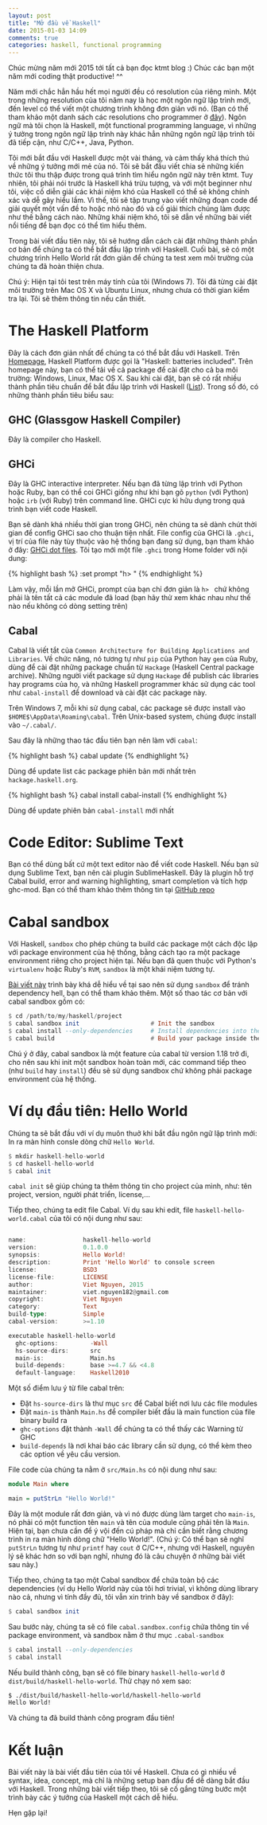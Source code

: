 ```yaml
---
layout: post
title: "Mở đầu về Haskell"
date: 2015-01-03 14:09
comments: true
categories: haskell, functional programming
---
```


Chúc mừng năm mới 2015 tới tất cả bạn đọc ktmt blog :) Chúc các bạn một năm mới coding thật productive! ^^ 

Năm mới chắc hẳn hầu hết mọi người đều có resolution của riêng mình. Một trong những resolution của tôi năm nay là học một ngôn ngữ lập trình mới, đến level có thể viết một chương trình không đơn giản với nó. (Bạn có thể tham khảo một danh sách các resolutions cho programmer ở [đây](http://matt.might.net/articles/programmers-resolutions/)). Ngôn ngữ mà tôi chọn là Haskell, một functional programming language, vì những ý tưởng trong ngôn ngữ lập trình này khác hẳn những ngôn ngữ lập trình tôi đã tiếp cận, như C/C++, Java, Python. 

Tôi mới bắt đầu với Haskell được một vài tháng, và cảm thấy khá thích thú về những ý tưởng mới mẻ của nó. Tôi sẽ bắt đầu viết chia sẻ những kiến thức tôi thu thập được trong quá trình tìm hiểu ngôn ngữ này trên ktmt. Tuy nhiên, tôi phải nói trước là Haskell khá trừu tượng, và với một beginner như tôi, việc cố diễn giải các khái niệm khó của Haskell có thể sẽ không chính xác và dễ gây hiểu lầm. Vì thế, tôi sẽ tập trung vào viết những đoạn code để giải quyết một vấn đề to hoặc nhỏ nào đó và cố giải thích chúng làm được như thế bằng cách nào. Những khái niệm khó, tôi sẽ dẫn về những bài viết nổi tiếng để bạn đọc có thể tìm hiểu thêm. 

Trong bài viết đầu tiên này, tôi sẽ hướng dẫn cách cài đặt những thành phần cơ bản để chúng ta có thể bắt đầu lập trình với Haskell. Cuối bài, sẽ có một chương trình Hello World rất đơn giản để chúng ta test xem môi trường của chúng ta đã hoàn thiện chưa.

Chú ý: Hiện tại tôi test trên máy tính của tôi (Windows 7). Tôi đã từng cài đặt môi trường trên Mac OS X và Ubuntu Linux, nhưng chưa có thời gian kiểm tra lại. Tôi sẽ thêm thông tin nếu cần thiết. 

# The Haskell Platform
Đây là cách đơn giản nhất để chúng ta có thể bắt đầu với Haskell. Trên [Homepage](https://www.haskell.org/platform/), Haskell Platform được gọi là "Haskell: batteries included". Trên homepage này, bạn có thể tải về cả package để cài đặt cho cả ba môi trường: Windows, Linux, Mac OS X. Sau khi cài đặt, bạn sẽ có rất nhiều thành phần tiêu chuẩn để bắt đầu lập trình với Haskell ([List](https://www.haskell.org/platform/contents.html)). Trong số đó, có những thành phần tiêu biểu sau:

## GHC (Glassgow Haskell Compiler)
Đây là compiler cho Haskell. 

## GHCi
Đây là GHC interactive interpreter. Nếu bạn đã từng lập trình với Python hoặc Ruby, bạn có thể coi GHCi giống như khi bạn gõ `python` (với Python) hoặc `irb` (với Ruby) trên command line. GHCi cực kì hữu dụng trong quá trình bạn viết code Haskell.

Bạn sẽ dành khá nhiều thời gian trong GHCi, nên chúng ta sẽ dành chút thời gian để config GHCi sao cho thuận tiện nhất. File config của GHCi là `.ghci`, vị trí của file này tùy thuộc vào hệ thống bạn đang sử dụng, bạn tham khảo ở đây: [GHCi dot files](https://downloads.haskell.org/~ghc/7.4.2/docs/html/users_guide/ghci-dot-files.html). Tôi tạo mới một file `.ghci` trong Home folder với nội dung: 

{% highlight bash %}
:set prompt "h> "
{% endhighlight %}

Làm vậy, mỗi lần mở GHCi, prompt của bạn chỉ đơn giản là `h> ` chứ không phải là tên tất cả các module đã load (bạn hãy thử xem khác nhau như thế nào nếu không có dòng setting trên)

## Cabal  
Cabal là viết tắt của `Common Architecture for Building Applications and Libraries`. Về chức năng, nó tương tự như `pip` của Python hay `gem` của Ruby, dùng để cài đặt những package chuẩn từ `Hackage` (Haskell Central package archive). Những người viết package sử dụng `Hackage` để publish các libraries hay programs của họ, và những Haskell programmer khác sử dụng các tool như `cabal-install` để download và cài đặt các package này. 

Trên Windows 7, mỗi khi sử dụng cabal, các package sẽ được install vào `$HOME$\AppData\Roaming\cabal`. Trên Unix-based system, chúng được install vào `~/.cabal/`.

Sau đây là những thao tác đầu tiên bạn nên làm với `cabal`:

{% highlight bash %}
cabal update
{% endhighlight %}

Dùng để update list các package phiên bản mới nhất trên `hackage.haskell.org`. 

{% highlight bash %}
cabal install cabal-install
{% endhighlight %}

Dùng để update phiên bản `cabal-install` mới nhất

# Code Editor: Sublime Text 
Bạn có thể dùng bất cứ một text editor nào để viết code Haskell. Nếu bạn sử dụng Sublime Text, bạn nên cài plugin SublimeHaskell. Đây là plugin hỗ trợ Cabal build, error and warning highlighting, smart completion và tích hợp ghc-mod. Bạn có thể tham khảo thêm thông tin tại [GitHub repo](https://github.com/SublimeHaskell/SublimeHaskell)

# Cabal sandbox
Với Haskell, `sandbox` cho phép chúng ta build các package một cách độc lập với package environment của hệ thống, bằng cách tạo ra một package environment riêng cho project hiện tại. Nếu bạn đã quen thuộc với Python's `virtualenv` hoặc Ruby's `RVM`, `sandbox` là một khái niệm tương tự.

[Bài viết này](http://coldwa.st/e/blog/2013-08-20-Cabal-sandbox.html) trình bày khá dễ hiểu về tại sao nên sử dụng `sandbox` để tránh dependency hell, bạn có thể tham khảo thêm. Một số thao tác cơ bản với cabal sandbox gồm có: 

``` haskell
$ cd /path/to/my/haskell/project
$ cabal sandbox init                    # Init the sandbox
$ cabal install --only-dependencies     # Install dependencies into the sandbox
$ cabal build                           # Build your package inside the sandbox
```

Chú ý ở đây, cabal sandbox là một feature của cabal từ version 1.18 trở đi, cho nên sau khi init một sandbox hoàn toàn mới, các command tiếp theo (như `build` hay `install`) đều sẽ sử dụng sandbox chứ không phải package environment của hệ thống. 

# Ví dụ đầu tiên: Hello World 
Chúng ta sẽ bắt đầu với ví dụ muôn thuở khi bắt đầu ngôn ngữ lập trình mới: In ra màn hình consle dòng chữ `Hello World`. 

``` haskell
$ mkdir haskell-hello-world
$ cd haskell-hello-world
$ cabal init
```

`cabal init` sẽ giúp chúng ta thêm thông tin cho project của mình, như: tên project, version, người phát triển, license,...

Tiếp theo, chúng ta edit file Cabal. Ví dụ sau khi edit, file `haskell-hello-world.cabal` của tôi có nội dung như sau: 

``` haskell

name:                haskell-hello-world
version:             0.1.0.0
synopsis:            Hello World!  
description:         Print 'Hello World' to console screen  
license:             BSD3
license-file:        LICENSE
author:              Viet Nguyen, 2015
maintainer:          viet.nguyen182@gmail.com
copyright:           Viet Nguyen 
category:            Text
build-type:          Simple
cabal-version:       >=1.10

executable haskell-hello-world
  ghc-options:         -Wall
  hs-source-dirs:      src
  main-is:             Main.hs 
  build-depends:       base >=4.7 && <4.8
  default-language:    Haskell2010

```
Một số điểm lưu ý từ file cabal trên: 

- Đặt `hs-source-dirs` là thư mục `src` để Cabal biết nơi lưu các file modules 
- Đặt `main-is` thành `Main.hs` để compiler biết đầu là main function của file binary build ra 
- `ghc-options` đặt thành `-Wall` để chúng ta có thể thấy các Warning từ GHC 
- `build-depends` là nơi khai báo các library cần sử dụng, có thể kèm theo các option về yêu cầu version. 

File code của chúng ta nằm ở `src/Main.hs` có nội dung như sau:

``` haskell
module Main where 

main = putStrLn "Hello World!"
```

Đây là một module rất đơn giản, và vì nó được dùng làm target cho `main-is`, nó phải có một function tên `main` và tên của module cũng phải tên là `Main`. Hiện tại, bạn chưa cần để ý vội đến cú pháp mà chỉ cần biết rằng chương trình in ra màn hình dòng chữ "Hello World!". (Chú ý: Có thể bạn sẽ nghĩ `putStrLn` tương tự như `printf` hay `cout` ở C/C++, nhưng với Haskell, nguyên lý sẽ khác hơn so với bạn nghĩ, nhưng đó là câu chuyện ở những bài viết sau này.)

Tiếp theo, chúng ta tạo một Cabal sandbox để chứa toàn bộ các dependencies (ví dụ Hello World này của tôi hơi trivial, vì không dùng library nào cả, nhưng vì tính đầy đủ, tôi vẫn xin trình bày về sandbox ở đây):

``` haskell
$ cabal sandbox init
```

Sau bước này, chúng ta sẽ có file `cabal.sandbox.config` chứa thông tin về package environment, và sandbox nằm ở thư mục `.cabal-sandbox`

``` haskell 
$ cabal install --only-dependencies
$ cabal install
```

Nếu build thành công, bạn sẽ có file binary `haskell-hello-world` ở `dist/build/haskell-hello-world`. Thử chạy nó xem sao: 

``` bash
$ ./dist/build/haskell-hello-world/haskell-hello-world
Hello World!

```
Và chúng ta đã build thành công program đầu tiên! 

# Kết luận 
Bài viết này là bài viết đầu tiên của tôi về Haskell. Chưa có gì nhiều về syntax, idea, concept, mà chỉ là những setup ban đầu để dễ dàng bắt đầu với Haskell. Trong những bài viết tiếp theo, tôi sẽ cố gắng từng bước một trình bày các ý tưởng của Haskell một cách dễ hiểu. 

Hẹn gặp lại!
